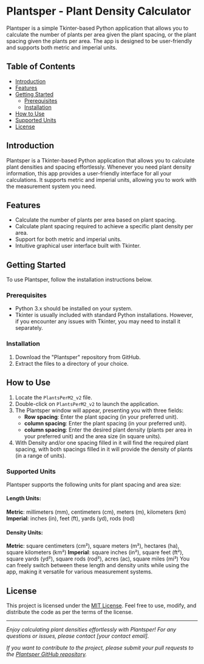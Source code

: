 # Plantsper - Plant Density Calculator

Plantsper is a simple Tkinter-based Python application that allows you to calculate the number of plants per area given the plant spacing, or the plant spacing given the plants per area. The app is designed to be user-friendly and supports both metric and imperial units.

## Table of Contents
- [Introduction](#introduction)
- [Features](#features)
- [Getting Started](#getting-started)
  - [Prerequisites](#prerequisites)
  - [Installation](#installation)
- [How to Use](#how-to-use)
- [Supported Units](#supported-units)
- [License](#license)

## Introduction

Plantsper is a Tkinter-based Python application that allows you to calculate plant densities and spacing effortlessly. 
Whenever you need plant density information, this app provides a user-friendly interface for all your calculations. 
It supports metric and imperial units, allowing you to work with the measurement system you need.

## Features
- Calculate the number of plants per area based on plant spacing.
- Calculate plant spacing required to achieve a specific plant density per area.
- Support for both metric and imperial units.
- Intuitive graphical user interface built with Tkinter.

## Getting Started
To use Plantsper, follow the installation instructions below.

### Prerequisites
- Python 3.x should be installed on your system.
- Tkinter is usually included with standard Python installations. However, if you encounter any issues with Tkinter, you may need to install it separately.

### Installation
1. Download the "Plantsper" repository from GitHub.
2. Extract the files to a directory of your choice.

## How to Use
1. Locate the `PlantsPerM2_v2` file.
2. Double-click on `PlantsPerM2_v2` to launch the application.
3. The Plantsper window will appear, presenting you with three fields:
   - **Row spacing**: Enter the plant spacing (in your preferred unit).
   - **column spacing**: Enter the plant spacing (in your preferred unit).
   - **column spacing**: Enter the desired plant density (plants per area in your preferred unit) and the area size (in square units).
4. With Density and/or one spacing filled in it will find the required plant spacing, with both spacings filled in it will provide the density of plants (in a range of units).

### Supported Units
Plantsper supports the following units for plant spacing and area size:

#### Length Units:
**Metric**: millimeters (mm), centimeters (cm), meters (m), kilometers (km)
**Imperial**: inches (in), feet (ft), yards (yd), rods (rod)
#### Density Units:
**Metric**: square centimeters (cm²), square meters (m²), hectares (ha), square kilometers (km²)
**Imperial**: square inches (in²), square feet (ft²), square yards (yd²), square rods (rod²), acres (ac), square miles (mi²)
You can freely switch between these length and density units while using the app, making it versatile for various measurement systems.

## License
This project is licensed under the [MIT License](LICENSE). Feel free to use, modify, and distribute the code as per the terms of the license.

---
_Enjoy calculating plant densities effortlessly with Plantsper! For any questions or issues, please contact [your contact email]._

_If you want to contribute to the project, please submit your pull requests to the [Plantsper GitHub repository](https://github.com/dan909/plantsper)._
